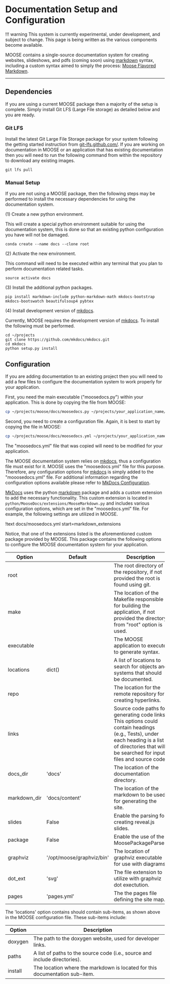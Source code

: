 # Documentation Setup and Configuration

!!! warning
    This system is currently experimental, under development, and subject to change. This page is being written as
    the various components become available.

MOOSE contains a single-source documentation system for creating websites, slideshows, and pdfs (coming soon)
using [markdown](https://en.wikipedia.org/wiki/Markdown) syntax, including a custom syntax aimed to simply the
process: [Moose Flavored Markdown](moose_flavored_markdown.md).

---

## Dependencies
If you are using a current MOOSE package then a majority of the setup is complete. Simply install Git LFS (Large File
storage) as detailed below and you are ready.

### Git LFS
Install the latest Git Large File Storage package for your system following the getting started instruction from [git-lfs.github.com/](https://git-lfs.github.com/). If you are working on documentation in MOOSE or an application that has existing documentation then
you will need to run the following command from within the repository to download any existing images.

```
git lfs pull
```

### Manual Setup
If you are not using a MOOSE package, then the following steps may be performed to install the necessary dependencies
for using the documentation system.

(1) Create a new python environment.

This will create a special python environment suitable for using the documentation system, this is done so that an existing
python configuration you have will not be damaged.

```text
conda create --name docs --clone root
```

(2) Activate the new environment.

This command will need to be executed within any terminal that you plan to perform documentation related tasks.

```text
source activate docs
```

(3) Install the additional python packages.

```text
pip install markdown-include python-markdown-math mkdocs-bootstrap mkdocs-bootswatch beautifulsoup4 pybtex
```

(4) Install development version of [mkdocs](http://www.mkdocs.org/).

Currently, MOOSE requires the development version of [mkdocs](http://www.mkdocs.org/). To install the following must be performed.

```text
cd ~/projects
git clone https://github.com/mkdocs/mkdocs.git
cd mkdocs
python setup.py install
```

## Configuration
If you are adding documentation to an existing project then you will need to add a few files to configure the
documentation system to work properly for your application.

First, you need the main executable ("moosedocs.py") within your application. This is done by copying the file from MOOSE:

```bash
cp ~/projects/moose/docs/moosedocs.py ~/projects/your_application_name/doc
```

Second, you need to create a configuration file. Again, it is best to start by copying the file in MOOSE:

```bash
cp ~/projects/moose/docs/moosedocs.yml ~/projects/your_application_name/doc
```

The "moosedocs.yml" file that was copied will need to be modified for your application.

The MOOSE documentation system relies on [mkdocs](http://www.mkdocs.org/), thus a configuration file must exist for it. MOOSE
uses the "moosedocs.yml" file for this purpose. Therefore, any configuration options for [mkdocs](http:://www.mkdocs.org) is simply added
to the "mooosedocs.yml" file. For additional information regarding the configuration options available please refer to [MkDocs Configuration](http://www.mkdocs.org/user-guide/configuration/).

[MkDocs](http://www.mkdocs.org/) uses the python [markdown](http://pythonhosted.org/Markdown/) package and adds a custom extension to add the
necessary functionality. This custom extension is located in `python/MooseDocs/extensions/MooseMarkdown.py` and includes
various configuration options, which are set in the "moosedocs.yml" file. For example, the following settings are utilized in MOOSE.

!text docs/moosedocs.yml start=markdown_extensions

Notice, that one of the extensions listed is the aforementioned custom package provided by MOOSE. This package contains the following options
to configure the MOOSE documentation system for your application.

| Option       | Default | Description |
| ------------ | ------- | ----------- |
| root         |         | The root directory of the repository, if not provided the root is found using git. |
| make         |         | The location of the Makefile responsible for building the application, if not provided the directory from "root" option is used. |
| executable   |         | The MOOSE application to execute to generate syntax. |
| locations    | dict()  | A list of locations to search for objects and systems that should be documented. |
| repo         |         | The location for the remote repository for creating hyperlinks. |
| links        |         | Source code paths for generating code links. This options could contain headings (e.g., Tests), under each heading is a list of  directories that will be searched for input files and source code. |
| docs_dir     | 'docs'  | The location of the documentation directory. |
| markdown_dir | 'docs/content' | The location of the markdown to be used for generating the site. |
| slides       | False   | Enable the parsing for creating reveal.js slides. |
| package      | False   | Enable the use of the MoosePackageParser. |
| graphviz     | '/opt/moose/graphviz/bin' | The location of graphviz executable for use with diagrams. |
| dot_ext      | 'svg'   | The file extension to utilize with graphviz dot exectution. |
| pages        | 'pages.yml' | The the pages file defining the site map. |

The 'locations' option contains should contain sub-items, as shown above in the MOOSE configuration file. These sub-items
include:

| Option   | Description |
| -------- | ----------- |
| doxygen  | The path to the doxygen website, used for developer links. |
| paths    | A list of paths to the source code (i.e., source and include directories).|
| install  | The location where the markdown is located for this documentation sub-item. |
